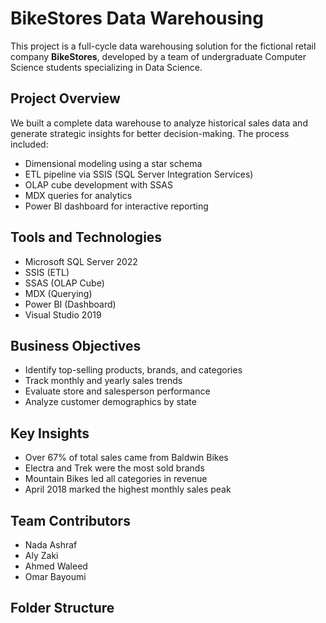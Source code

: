 # BikeStores Data Warehousing 

This project is a full-cycle data warehousing solution for the fictional retail company **BikeStores**, developed by a team of undergraduate Computer Science students specializing in Data Science.

## Project Overview
We built a complete data warehouse to analyze historical sales data and generate strategic insights for better decision-making. The process included:
- Dimensional modeling using a star schema
- ETL pipeline via SSIS (SQL Server Integration Services)
- OLAP cube development with SSAS
- MDX queries for analytics
- Power BI dashboard for interactive reporting

## Tools and Technologies
- Microsoft SQL Server 2022
- SSIS (ETL)
- SSAS (OLAP Cube)
- MDX (Querying)
- Power BI (Dashboard)
- Visual Studio 2019

## Business Objectives
- Identify top-selling products, brands, and categories
- Track monthly and yearly sales trends
- Evaluate store and salesperson performance
- Analyze customer demographics by state

## Key Insights
- Over 67% of total sales came from Baldwin Bikes
- Electra and Trek were the most sold brands
- Mountain Bikes led all categories in revenue
- April 2018 marked the highest monthly sales peak

## Team Contributors
- Nada Ashraf  
- Aly Zaki  
- Ahmed Waleed  
- Omar Bayoumi

## Folder Structure
